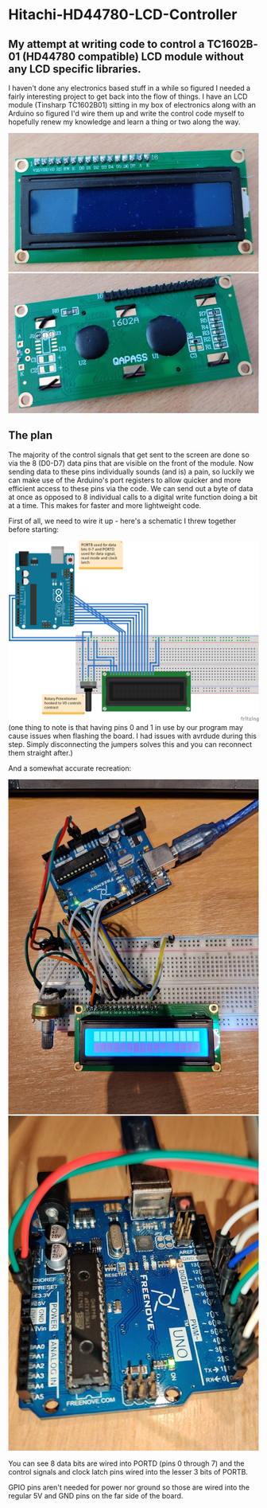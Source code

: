 # Hitachi-HD44780-LCD-Controller
## My attempt at writing code to control a TC1602B­01 (HD44780 compatible) LCD module without any LCD specific libraries.

I haven't done any electronics based stuff in a while so figured I needed a fairly interesting project to get back into the flow of things. I have an LCD module (Tinsharp TC1602B­01) sitting in my box of electronics along with an Arduino so figured I'd wire them up and write the control code myself to hopefully renew my knowledge and learn a thing or two along the way.


![TC1602B­01 front](img/lcd_front.jpg)
![TC1602B­01 back](img/lcd_back.jpg)

## The plan
The majority of the control signals that get sent to the screen are done so via the 8 (D0-D7) data pins that are visible on the front of the module. Now sending data to these pins individually sounds (and is) a pain, so luckily we can make use of the Arduino's port registers to allow quicker and more efficient access to these pins via the code. We can send out a byte of data at once as opposed to 8 individual calls to a digital write function doing a bit at a time. This makes for faster and more lightweight code.

First of all, we need to wire it up - here's a schematic I threw together before starting:

![Circuit schematic](img/citcuit_schematic.png)
(one thing to note is that having pins 0 and 1 in use by our program may cause issues when flashing the board. I had issues with avrdude during this step. Simply disconnecting the jumpers solves this and you can reconnect them straight after.)

And a somewhat accurate recreation:

![Wired up](img/wired_up.jpg)
![Pins](img/pins.jpg)

You can see 8 data bits are wired into PORTD (pins 0 through 7) and the control signals and clock latch pins wired into the lesser 3 bits of PORTB.

GPIO pins aren't needed for power nor ground so those are wired into the regular 5V and GND pins on the far side of the board.